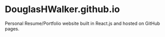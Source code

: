 # DouglasHWalker.github.io
Personal Resume/Portfolio website built in React.js and hosted on GitHub pages.
